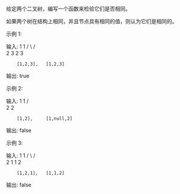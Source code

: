 给定两个二叉树，编写一个函数来检验它们是否相同。

如果两个树在结构上相同，并且节点具有相同的值，则认为它们是相同的。

示例 1:

输入:       1         1
          / \       / \
         2   3     2   3

        [1,2,3],   [1,2,3]

输出: true

示例 2:

输入:      1          1
          /           \
         2             2

        [1,2],     [1,null,2]

输出: false

示例 3:

输入:       1         1
          / \       / \
         2   1     1   2

        [1,2,1],   [1,1,2]

输出: false
